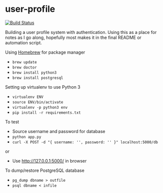 # user-profile
[![Build Status](https://travis-ci.org/awelleck/user-profile.svg?branch=master)](https://travis-ci.org/awelleck/user-profile)

Building a user profile system with authentication. Using this as a place for notes as I go along, hopefully most makes it in the final README or automation script.

Using [Homebrew](http://brew.sh/) for package manager

* `brew update`
* `brew doctor`
* `brew install python3`
* `brew install postgresql`

Setting up virtualenv to use Python 3

* `virtualenv ENV`
* `source ENV/bin/activate`
* `virtualenv -p python3 env`
* `pip install -r requirements.txt`

To test

* Source username and password for database
* `python app.py`
* `curl -X POST -d "{ username: '', password: '' }" localhost:5000/db`

or
* Use http://127.0.0.1:5000/ in browser

To dump/restore PostgreSQL database

* `pg_dump dbname > outfile`
* `psql dbname < infile`
